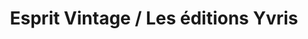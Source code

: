 ---
title: "Esprit Vintage / Les éditions Yvris"
url: /draguignan/esprit-vintage-les-editions-yvris/
shop: Sammler
---